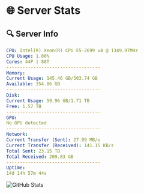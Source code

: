 # 🌐 Server Stats
## 🔍 Server Info
```yaml
CPU: Intel(R) Xeon(R) CPU E5-2699 v4 @ 1349.97MHz
CPU Usage: 1.00%
Cores: 44P | 88T
-----------------------------------
Memory:
Current Usage: 145.46 GB/503.74 GB
Available: 354.86 GB
-----------------------------------
Disk:
Current Usage: 59.96 GB/1.71 TB
Free: 1.57 TB
-----------------------------------
GPU:
No GPU detected
-----------------------------------
Network:
Current Transfer (Sent): 27.99 MB/s
Current Transfer (Received): 141.15 KB/s
Total Sent: 23.15 TB
Total Received: 209.83 GB
-----------------------------------
Uptime:
14d 14h 57m 44s
```
![GitHub Stats](https://img.shields.io/badge/Updated-2025-03-22_12:20:33-blue)